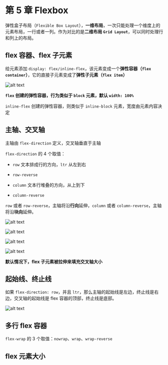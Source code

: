 # 第 5 章 Flexbox

弹性盒子布局（`Flexible Box Layout`），**一维布局**，一次只能处理一个维度上的元素布局，一行或者一列。作为对比的是**二维布局 `Grid Layout`**，可以同时处理行和列上的布局。

## flex 容器、flex 子元素

给元素添加 `display: flex/inline-flex`，该元素变成一个**弹性容器（`flex container`）**，它的直接子元素变成了**弹性子元素（`flex item`）**

![alt text](https://github.com/yaoshaohua/markdowndocs/blob/main/assets/css/5-1-1.png?raw=true)

**`flex` 创建的弹性容器，行为类似于 `block` 元素，默认 `width: 100%`**

`inline-flex` 创建的弹性容器，则类似于 `inline-block` 元素，宽度由元素内容决定

## 主轴、交叉轴

主轴由 `flex-direction` 定义，交叉轴垂直于主轴

`flex-direction` 的 4 个取值：

- `row` 文本排成行的方向，`ltr` 从左到右

- `row-reverse`

- `column` 文本行堆叠的方向，从上到下

- `column-reverse`

`row` 或者 `row-reverse`，主轴将沿**行向**延伸，`column` 或者 `column-reverse`，主轴将沿**块向**延伸。

![alt text](https://developer.mozilla.org/zh-CN/docs/Web/CSS/CSS_flexible_box_layout/Basic_concepts_of_flexbox/basics1.svg)

![alt text](https://developer.mozilla.org/zh-CN/docs/Web/CSS/CSS_flexible_box_layout/Basic_concepts_of_flexbox/basics3.svg)

![alt text](https://developer.mozilla.org/zh-CN/docs/Web/CSS/CSS_flexible_box_layout/Basic_concepts_of_flexbox/basics2.svg)

![alt text](https://developer.mozilla.org/zh-CN/docs/Web/CSS/CSS_flexible_box_layout/Basic_concepts_of_flexbox/basics4.svg)

**默认情况下，flex 子元素被拉伸来填充交叉轴大小**

## 起始线、终止线

如果 `flex-direction: row`，并且 `ltr`，那么主轴的起始线是左边，终止线是右边，交叉轴的起始线是 flex 容器的顶部，终止线是底部。

![alt text](https://developer.mozilla.org/zh-CN/docs/Web/CSS/CSS_flexible_box_layout/Basic_concepts_of_flexbox/basics5.svg)

## 多行 flex 容器

`flex-wrap` 的 3 个取值：`nowrap`、`wrap`、`wrap-reverse`

## flex 元素大小
